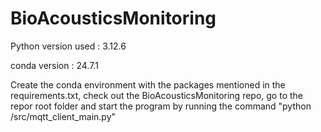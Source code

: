 # BioAcousticsMonitoring

Python version used :  3.12.6

conda version : 24.7.1

Create the conda environment with the packages mentioned in the requirements.txt, check out the BioAcousticsMonitoring repo, go to the repor root folder and start the program by running the command "python /src/mqtt_client_main.py"
